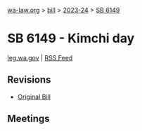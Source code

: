 [wa-law.org](/) > [bill](/bill/) > [2023-24](/bill/2023-24/) > [SB 6149](/bill/2023-24/sb/6149/)

# SB 6149 - Kimchi day
[leg.wa.gov](https://app.leg.wa.gov/billsummary?BillNumber=6149&Year=2023&Initiative=false) | [RSS Feed](./rss.xml)

## Revisions
* [Original Bill](1/)

## Meetings